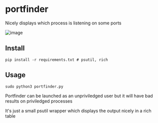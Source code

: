 # portfinder
Nicely displays which process is listening on some ports

![image](https://github.com/user-attachments/assets/f55c3ab4-4b1d-4056-b25f-1290fb30ceb0)

## Install
```
pip install -r requirements.txt # psutil, rich
```

## Usage
```
sudo python3 portfinder.py
```
Portfinder can be launched as an unpriviledged user but it will have bad results on priviledged processes


It's just a small psutil wrapper which displays the output nicely in a rich table
